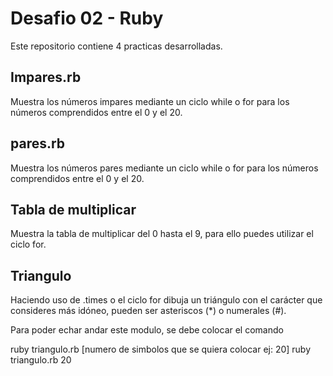 # Desafio 02 - Ruby

Este repositorio contiene 4 practicas desarrolladas.

## Impares.rb

Muestra los números impares mediante un ciclo while o for para los números
comprendidos entre el 0 y el 20.

## pares.rb

Muestra los números pares mediante un ciclo while o for para los números
comprendidos entre el 0 y el 20.


## Tabla de multiplicar

Muestra la tabla de multiplicar del 0 hasta el 9, para ello puedes utilizar el ciclo for.

## Triangulo

Haciendo uso de .times o el ciclo for dibuja un triángulo con el carácter que consideres más idóneo, pueden ser asteriscos (*) o numerales (#).

Para poder echar andar este modulo, se debe colocar el comando 

ruby triangulo.rb [numero de simbolos que se quiera colocar ej: 20]
ruby triangulo.rb 20
